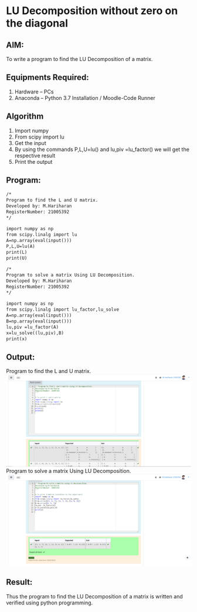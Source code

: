 # LU Decomposition without zero on the diagonal

## AIM:
To write a program to find the LU Decomposition of a matrix.

## Equipments Required:
1. Hardware – PCs
2. Anaconda – Python 3.7 Installation / Moodle-Code Runner

## Algorithm
1. Import numpy
2. From scipy import lu
3. Get the input
4. By using the commands P,L,U=lu() and lu,piv =lu_factor() we will get the respective result
5. Print the output

## Program:
```
/*
Program to find the L and U matrix.
Developed by: M.Hariharan
RegisterNumber: 21005392
*/
```
~~~
import numpy as np
from scipy.linalg import lu
A=np.array(eval(input()))
P,L,U=lu(A)
print(L)
print(U)
~~~
```
/*
Program to solve a matrix Using LU Decomposition.
Developed by: M.Hariharan
RegisterNumber: 21005392
*/
```
~~~
import numpy as np
from scipy.linalg import lu_factor,lu_solve
A=np.array(eval(input()))
B=np.array(eval(input()))
lu,piv =lu_factor(A)
x=lu_solve((lu,piv),B)
print(x)
~~~

## Output:
Program to find the L and U matrix.
![lu decomposition](LU.png)
Program to solve a matrix Using LU Decomposition.
![lu decomposition solve](LUsolve.png)



## Result:
Thus the program to find the LU Decomposition of a matrix is written and verified using python programming.

